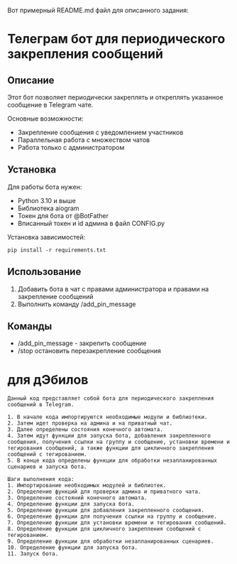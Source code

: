 Вот примерный README.md файл для описанного задания:

# Телеграм бот для периодического закрепления сообщений

## Описание

Этот бот позволяет периодически закреплять и откреплять указанное сообщение в Telegram чате. 

Основные возможности:

- Закрепление сообщения с уведомлением участников
- Параллельная работа с множеством чатов
- Работа только с администратором

## Установка

Для работы бота нужен:

- Python 3.10 и выше
- Библиотека aiogram
- Токен для бота от @BotFather
- Вписанный токен и id админа в файл CONFIG.py

Установка зависимостей:

```
pip install -r requirements.txt 
```

## Использование

1. Добавить бота в чат с правами администратора и правами на закрепление сообщений
2. Выполнить команду /add_pin_message 
## Команды

- /add_pin_message - закрепить сообщение
- /stop остановить перезакрепление сообщения



# для дЭбилов
```
Данный код представляет собой бота для периодического закрепления сообщений в Telegram. 

1. В начале кода импортируются необходимые модули и библиотеки.
2. Затем идет проверка на админа и на приватный чат.
3. Далее определены состояния конечного автомата.
4. Затем идут функции для запуска бота, добавления закрепленного сообщения, получения ссылки на группу и сообщение, установки времени и тегирования сообщений, а также функции для цикличного закрепления сообщений с тегированием.
5. В конце кода определены функции для обработки незапланированных сценариев и запуска бота.

Шаги выполнения кода:
1. Импортирование необходимых модулей и библиотек.
2. Определение функций для проверки админа и приватного чата.
3. Определение состояний конечного автомата.
4. Определение функции для запуска бота.
5. Определение функции для добавления закрепленного сообщения.
6. Определение функции для получения ссылки на группу и сообщение.
7. Определение функции для установки времени и тегирования сообщений.
8. Определение функции для цикличного закрепления сообщений с тегированием.
9. Определение функции для обработки незапланированных сценариев.
10. Определение функции для запуска бота.
11. Запуск бота.
```